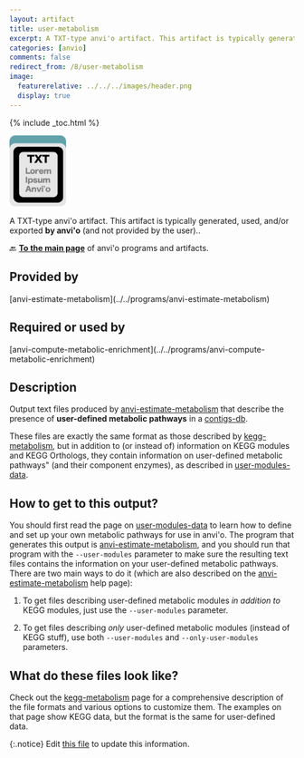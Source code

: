```yaml
---
layout: artifact
title: user-metabolism
excerpt: A TXT-type anvi'o artifact. This artifact is typically generated, used, and/or exported by anvi'o (and not provided by the user)..
categories: [anvio]
comments: false
redirect_from: /8/user-metabolism
image:
  featurerelative: ../../../images/header.png
  display: true
---
```



{% include _toc.html %}


<img src="../../images/icons/TXT.png" alt="TXT" style="width:100px; border:none" />

A TXT-type anvi'o artifact. This artifact is typically generated, used, and/or exported **by anvi'o** (and not provided by the user)..

🔙 **[To the main page](../../)** of anvi'o programs and artifacts.

## Provided by


<p style="text-align: left" markdown="1"><span class="artifact-p">[anvi-estimate-metabolism](../../programs/anvi-estimate-metabolism)</span></p>


## Required or used by


<p style="text-align: left" markdown="1"><span class="artifact-r">[anvi-compute-metabolic-enrichment](../../programs/anvi-compute-metabolic-enrichment)</span></p>


## Description

Output text files produced by <span class="artifact-p">[anvi-estimate-metabolism](/help/8/programs/anvi-estimate-metabolism)</span> that describe the presence of **user-defined metabolic pathways** in a <span class="artifact-n">[contigs-db](/help/8/artifacts/contigs-db)</span>.

These files are exactly the same format as those described by <span class="artifact-n">[kegg-metabolism](/help/8/artifacts/kegg-metabolism)</span>, but in addition to (or instead of) information on KEGG modules and KEGG Orthologs, they contain information on user-defined metabolic pathways" (and their component enzymes), as described in <span class="artifact-n">[user-modules-data](/help/8/artifacts/user-modules-data)</span>.

## How to get to this output?

You should first read the page on <span class="artifact-n">[user-modules-data](/help/8/artifacts/user-modules-data)</span> to learn how to define and set up your own metabolic pathways for use in anvi'o. The program that generates this output is <span class="artifact-p">[anvi-estimate-metabolism](/help/8/programs/anvi-estimate-metabolism)</span>, and you should run that program with the `--user-modules` parameter to make sure the resulting text files contains the information on your user-defined metabolic pathways. There are two main ways to do it (which are also described on the <span class="artifact-p">[anvi-estimate-metabolism](/help/8/programs/anvi-estimate-metabolism)</span> help page):

1. To get files describing user-defined metabolic modules _in addition to_ KEGG modules, just use the `--user-modules` parameter.

2. To get files describing _only_ user-defined metabolic modules (instead of KEGG stuff), use both `--user-modules` and `--only-user-modules` parameters.

## What do these files look like?

Check out the <span class="artifact-n">[kegg-metabolism](/help/8/artifacts/kegg-metabolism)</span> page for a comprehensive description of the file formats and various options to customize them. The examples on that page show KEGG data, but the format is the same for user-defined data.


{:.notice}
Edit [this file](https://github.com/merenlab/anvio/tree/master/anvio/docs/artifacts/user-metabolism.md) to update this information.

